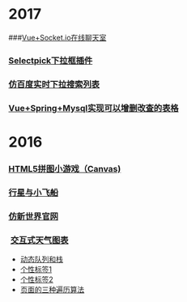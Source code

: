 # 2017
###[Vue+Socket.io在线聊天室](http://project.zyy1217.com/chat/)
### [Selectpick下拉框插件](https://fyuanfen.github.io/selectpick/)
### [仿百度实时下拉搜索列表](http://project.zyy1217.com/searchlist/)
### [Vue+Spring+Mysql实现可以增删改查的表格](https://github.com/fyuanfen/CURDTable)
# 2016
### [HTML5拼图小游戏（Canvas)](https://fyuanfen.github.io/html5-puzzle)                                                 
### [行星与小飞船](https://fyuanfen.github.io/planet/)
### [仿新世界官网](https://fyuanfen.github.io/world)
###  [交互式天气图表](https://fyuanfen.github.io/weatherchart)
- [动态队列和栈](https://fyuanfen.github.io/stackqueue)
- [个性标签1](https://fyuanfen.github.io/tag1/)
- [个性标签2](https://fyuanfen.github.io/tag2)
- [页面的三种遍历算法](https://fyuanfen.github.io/traverse)